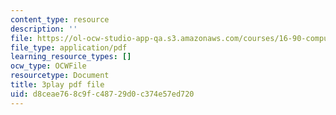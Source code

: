 ```yaml
---
content_type: resource
description: ''
file: https://ol-ocw-studio-app-qa.s3.amazonaws.com/courses/16-90-computational-methods-in-aerospace-engineering-spring-2014/d8ceae768c9fc48729d0c374e57ed720_B4ueTZZZG0E.pdf
file_type: application/pdf
learning_resource_types: []
ocw_type: OCWFile
resourcetype: Document
title: 3play pdf file
uid: d8ceae76-8c9f-c487-29d0-c374e57ed720
---
```

